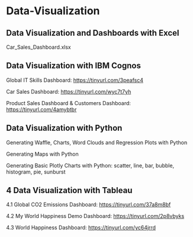 # Data-Visualization

## Data Visualization and Dashboards with Excel 
   Car_Sales_Dashboard.xlsx

## Data Visualization with IBM Cognos
   Global IT Skills Dashboard: https://tinyurl.com/3peafsc4
   
   Car Sales Dashboard: https://tinyurl.com/wyc7t7yh
   
   Product Sales Dashboard & Customers Dashboard: https://tinyurl.com/4amybtbr

## Data Visualization with Python
   Generating Waffle, Charts, Word Clouds and Regression Plots with Python
   
   Generating Maps with Python
   
   Generating  Basic Plotly Charts with Python: scatter, line, bar, bubble, histogram, pie, sunburst
   
## 4 Data Visualization with Tableau
   4.1 Global CO2 Emissions Dashboard: https://tinyurl.com/37a8m8bf
   
   4.2 My World Happiness Demo Dashboard: https://tinyurl.com/2p8vbyks
   
   4.3 World Happiness Dashboard: https://tinyurl.com/yc64jrrd
